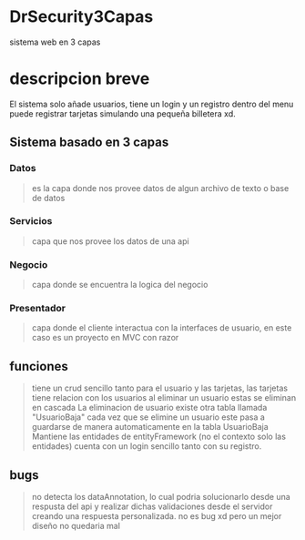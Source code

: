 # DrSecurity3Capas
sistema web en 3 capas 

# descripcion breve
El sistema solo añade usuarios, tiene un login y un registro dentro del menu puede registrar tarjetas simulando una pequeña billetera xd.


## Sistema basado en 3 capas
### Datos
> es la capa donde nos provee datos de algun archivo de texto o base de datos
### Servicios
> capa que nos provee los datos de una api
### Negocio 
> capa donde se encuentra la logica del negocio 
### Presentador
> capa donde el cliente interactua con la interfaces de usuario, en este caso es un proyecto en MVC con razor

## funciones
> tiene un crud sencillo tanto para el usuario y las tarjetas, las tarjetas tiene relacion con los usuarios al eliminar un usuario estas se eliminan en cascada
> La eliminacion de usuario existe otra tabla llamada "UsuarioBaja" cada vez que se elimine un usuario este pasa a guardarse de manera automaticamente en la tabla UsuarioBaja
> Mantiene las entidades de entityFramework (no el contexto solo las entidades)
> cuenta con un login sencillo tanto con su registro.

## bugs
> no detecta los dataAnnotation, lo cual podria solucionarlo desde una respusta del api y realizar dichas validaciones desde el servidor creando una respuesta personalizada.
> no es bug xd pero un mejor diseño no quedaria mal

